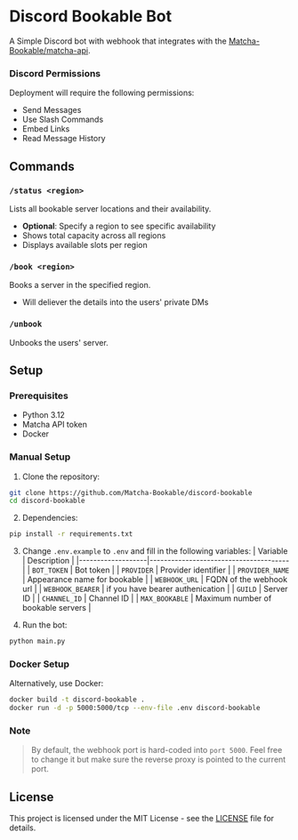 # Discord Bookable Bot

A Simple Discord bot with webhook that integrates with the [Matcha-Bookable/matcha-api](https://github.com/Matcha-Bookable/matcha-api).

### Discord Permissions

Deployment will require the following permissions:
- Send Messages
- Use Slash Commands
- Embed Links
- Read Message History

## Commands

### `/status <region>`
Lists all bookable server locations and their availability.
- **Optional**: Specify a region to see specific availability
- Shows total capacity across all regions
- Displays available slots per region

### `/book <region>`
Books a server in the specified region.
- Will deliever the details into the users' private DMs

### `/unbook`
Unbooks the users' server.


## Setup

### Prerequisites
- Python 3.12
- Matcha API token
- Docker

### Manual Setup

1. Clone the repository:
```bash
git clone https://github.com/Matcha-Bookable/discord-bookable
cd discord-bookable
```

2. Dependencies:
```bash
pip install -r requirements.txt
```

3. Change `.env.example` to `.env` and fill in the following variables:
|      Variable     |              Description              | 
|-------------------|---------------------------------------|
| `BOT_TOKEN`       | Bot token                             |
| `PROVIDER`        | Provider identifier                   |
| `PROVIDER_NAME`   | Appearance name for bookable          |
| `WEBHOOK_URL`     | FQDN of the webhook url               |
| `WEBHOOK_BEARER`  | if you have bearer authenication      |
| `GUILD`           | Server ID                             |
| `CHANNEL_ID`      | Channel ID                            |
| `MAX_BOOKABLE`    | Maximum number of bookable servers    |

4. Run the bot:
```bash
python main.py
```

### Docker Setup

Alternatively, use Docker:

```bash
docker build -t discord-bookable .
docker run -d -p 5000:5000/tcp --env-file .env discord-bookable
```

### Note
> By default, the webhook port is hard-coded into `port 5000`. Feel free to change it but make sure the reverse proxy is pointed to the current port. 


## License
This project is licensed under the MIT License - see the [LICENSE](LICENSE) file for details.